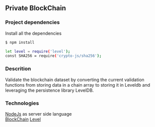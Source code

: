 ## Private BlockChain  


### Project dependencies
Install all the dependencies
 ```sh
$ npm install 
 ```

```sh
let level = require('level');
const SHA256 = require('crypto-js/sha256');
```
### Descrition
 Validate the blockchain dataset by converting the current validation functions from storing data in a chain array to storing it in Leveldb and leveraging the persistence library LevelDB. 
 
### Technologies 
<a href='https://nodejs.org/en/'>NodeJs<a> as server side language <br>
<a href='https://www.blockchain.com/'>BlockChain</a> 
 <a href='http://leveldb.org/'>Level<a>
